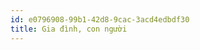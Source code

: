 ```yaml
---
id: e0796908-99b1-42d8-9cac-3acd4edbdf30
title: Gia đình, con người
---
```


<Intro />

<VocalbularyExpand>
  <VItem kana="わたし" kanji="私" hantu="TƯ" type="danh từ, sở hữu cách thêm の">
    <VItemWord meaning="Tôi" eg="わたしは Trang です。" egMeaning="Tôi tên Trang" />
    <VItemWord polite="わたくし" meaning="Cách nói lịch sự"/>
  </VItem>
  <VItem kana="あなた" kanji="貴方" hantu="QUÝ PHƯƠNG" type="danh từ">
    <VItemWord meaning="Bạn" eg="あなたは、ぞうがすき" egMeaning="Bạn thích voi" />
  </VItem>
  <VItem kana="かれ" kanji="彼" hantu="BỈ" type="danh từ">
    <VItemWord meaning="Anh ấy"/>
  </VItem>
  <VItem kana="かのじょ" kanji="彼女" hantu="BỈ NỮ" type="danh từ">
    <VItemWord meaning="Cô ấy"/>
  </VItem>
  <VItem kana="おかあさん" kanji="お母さん" hantu="MẪU" type="danh từ">
    <VItemWord meaning="Mẹ (cách gọi trong nhà)" eg="おかあさん、だいすき!" egMeaning="Mẹ ơi, con yêu mẹ!"/>
  </VItem>
  <VItem kana="はは" kanji="母" hantu="MẪU" type="danh từ">
    <VItemWord meaning="Mẹ (cách nói với người khác)" eg="母はゆっくり　りはなす。" egMeaning="Mẹ tôi nói chậm rãi."/>
  </VItem>
</VocalbularyExpand>